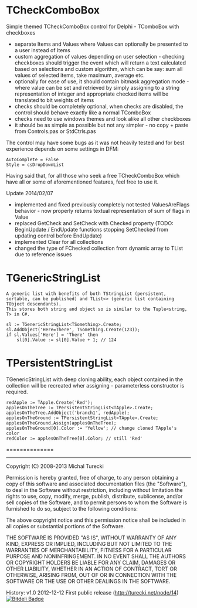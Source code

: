 TCheckComboBox
==============

Simple themed TCheckComboBox control for Delphi - TComboBox with checkboxes

 - separate Items and Values where Values can optionally be presented to a user instead of Items
 - custom aggregation of values depending on user selection - checking checkboxes should trigger the event which will return a text calculated based on selections and custom algorithm, which can be say: sum all values of selected items, take maximum, average etc.
 - optionally for ease of use, it should contain bitmask aggregation mode - where value can be set and retrieved by simply assigning to a string representation of integer and appropriate checked items will be translated to bit weights of items
 - checks should be completely optional, when checks are disabled, the control should behave exactly like a normal TComboBox
 - checks need to use windows themes and look alike all other checkboxes
 - it should be as simple as possible but not any simpler - no copy + paste from Controls.pas or StdCtrls.pas

The control may have some bugs as it was not heavily tested and for best experience depends on some settings in DFM:

    AutoComplete = False
    Style = csDropDownList

Having said that, for all those who seek a free TCheckComboBox which have all or some of aforementioned features, feel free to use it.

Update 2014/02/07

 - implemented and fixed previously completely not tested ValuesAreFlags behavior - now properly returns textual representation of sum of flags in Value
 - replaced GetCheck and SetCheck with Checked property (TODO: BeginUpdate / EndUpdate functions stopping SetChecked from updating control before EndUpdate)
 - implemented Clear for all collections
 - changed the type of FChecked collection from dynamic array to TList due to reference issues

TGenericStringList<T>
==============

	A generic list with benefits of both TStringList (persistent, sortable, can be published) and TList<> (generic list containing TObject descendants).
	This stores both string and object so is similar to the Tuple<string, T> in C#.
	
	sl := TGenericStringList<TSomething>.Create;
	sl.AddObject('Here=There', TSomething.Create(123));
	if sl.Values['Here'] = 'There' then
        sl[0].Value := sl[0].Value + 1; // 124
	
TPersistentStringList<T>
==============

TGenericStringList with deep cloning ability, each object contained in the collection will be recreated wher assigning - parameterless constructor is required.

	redApple := TApple.Create('Red');
    applesOnTheTree := TPersistentStringList<TApple>.Create;
	applesOnTheTree.AddObject('branch1', redApple);
	applesOnTheGround := TPersistentStringList<TApple>.Create;
	applesOnTheGround.Assign(applesOnTheTree);
	applesOnTheGround[0].Color := 'Yellow'; // change cloned TApple's color
	redColor := applesOnTheTree[0].Color; // still 'Red'

==============

----------------

Copyright (C) 2008-2013 Michal Turecki

Permission is hereby granted, free of charge, to any person obtaining a copy of
this software and associated documentation files (the "Software"), to deal in
the Software without restriction, including without limitation the rights to
use, copy, modify, merge, publish, distribute, sublicense, and/or sell copies
of the Software, and to permit persons to whom the Software is furnished to do
so, subject to the following conditions:

The above copyright notice and this permission notice shall be included in all
copies or substantial portions of the Software.

THE SOFTWARE IS PROVIDED "AS IS", WITHOUT WARRANTY OF ANY KIND, EXPRESS OR
IMPLIED, INCLUDING BUT NOT LIMITED TO THE WARRANTIES OF MERCHANTABILITY,
FITNESS FOR A PARTICULAR PURPOSE AND NONINFRINGEMENT. IN NO EVENT SHALL
THE AUTHORS OR COPYRIGHT HOLDERS BE LIABLE FOR ANY CLAIM, DAMAGES OR OTHER
LIABILITY, WHETHER IN AN ACTION OF CONTRACT, TORT OR OTHERWISE, ARISING
FROM, OUT OF OR IN CONNECTION WITH THE SOFTWARE OR THE USE OR OTHER
DEALINGS IN THE SOFTWARE.

History:
  v1.0 2012-12-12 First public release (http://turecki.net/node/14)
[![Bitdeli Badge](https://d2weczhvl823v0.cloudfront.net/t00/deltoo/trend.png)](https://bitdeli.com/free "Bitdeli Badge")

